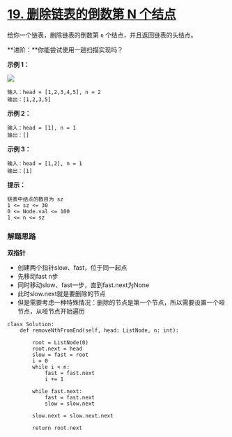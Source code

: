 # [19. 删除链表的倒数第 N 个结点](https://leetcode.cn/problems/remove-nth-node-from-end-of-list/)

给你一个链表，删除链表的倒数第 `n` 个结点，并且返回链表的头结点。

**进阶：**你能尝试使用一趟扫描实现吗？

**示例 1：**

![](https://assets.leetcode.com/uploads/2020/10/03/remove_ex1.jpg)

```
输入：head = [1,2,3,4,5], n = 2
输出：[1,2,3,5]
```

**示例 2：**

```
输入：head = [1], n = 1
输出：[]
```

**示例 3：**

```
输入：head = [1,2], n = 1
输出：[1]
```

**提示：**

```
链表中结点的数目为 sz
1 <= sz <= 30
0 <= Node.val <= 100
1 <= n <= sz
```



### 解题思路

**双指针**

- 创建两个指针slow、fast，位于同一起点
- 先移动fast n步
- 同时移动slow、fast一步，直到fast.next为None
- 此时slow.next就是要删除的节点
- 但是需要考虑一种特殊情况：删除的节点是第一个节点，所以需要设置一个哑节点，从哑节点开始遍历

```
class Solution:
    def removeNthFromEnd(self, head: ListNode, n: int):

        root = ListNode(0)
        root.next = head
        slow = fast = root
        i = 0
        while i < n:
            fast = fast.next
            i += 1

        while fast.next:
            fast = fast.next
            slow = slow.next

        slow.next = slow.next.next

        return root.next

```

